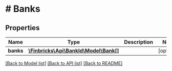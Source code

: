 # # Banks

## Properties

Name | Type | Description | Notes
------------ | ------------- | ------------- | -------------
**banks** | [**\Finbricks\Api\BankId\Model\Bank[]**](Bank.md) |  | [optional]

[[Back to Model list]](../../README.md#models) [[Back to API list]](../../README.md#endpoints) [[Back to README]](../../README.md)
